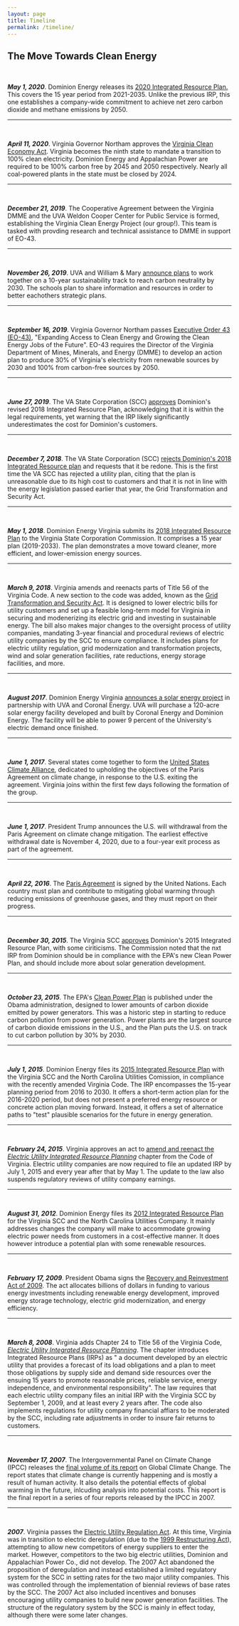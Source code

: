 ```yaml
---
layout: page
title: Timeline
permalink: /timeline/
---
```

## The Move Towards Clean Energy

<br/>


_**May 1, 2020**_. Dominion Energy releases its [2020 Integrated Resource Plan.](https://www.dominionenergy.com/library/domcom/media/about-us/making-energy/2020-va-integrated-resource-plan.pdf?modified=20200501191108) This covers the 15 year period from 2021-2035\. Unlike the previous IRP, this one establishes a company-wide commitment to achieve net zero carbon dioxide and methane emissions by 2050.

* * *
<br/>

_**April 11, 2020**_. Virginia Governor Northam approves the [Virginia Clean Economy Act](https://lis.virginia.gov/cgi-bin/legp604.exe?201+sum+HB1526). Virginia becomes the ninth state to mandate a transition to 100% clean electricity. Dominion Energy and Appalachian Power are required to be 100% carbon free by 2045 and 2050 respectively. Nearly all coal-powered plants in the state must be closed by 2024\.

* * *
<br/>

_**December 21, 2019**_. The Cooperative Agreement between the Virginia DMME and the UVA Weldon Cooper Center for Public Service is formed, establishing the Virginia Clean Energy Project (our group!). This team is tasked with provding research and technical assistance to DMME in support of EO-43\.

* * *
<br/>

_**November 26, 2019**_. UVA and William & Mary [announce plans](https://news.virginia.edu/content/uva-wm-partner-10-year-goal-achieving-carbon-neutrality) to work together on a 10-year sustainability track to reach carbon neutrality by 2030\. The schools plan to share information and resources in order to better eachothers strategic plans.

* * *
<br/>

_**September 16, 2019**_. Virginia Governor Northam passes [Executive Order 43 (EO-43)](https://www.governor.virginia.gov/media/governorvirginiagov/executive-actions/EO-43-Expanding-Access-to-Clean-Energy-and-Growing-the-Clean-Energy-Jobs-of-the-Future.pdf), "Expanding Access to Clean Energy and Growing the Clean Energy Jobs of the Future". EO-43 requires the Director of the Virginia Department of Mines, Minerals, and Energy (DMME) to develop an action plan to produce 30% of Virginia's electricity from renewable sources by 2030 and 100% from carbon-free sources by 2050.

* * *
<br/>

_**June 27, 2019**_. The VA State Corporation (SCC) [approves](https://www.scc.virginia.gov/newsreleases/release/SCC-APPROVES-DOMINION-ENERGY-VIRGINIA-REVISED-IRP;) Dominion's revised 2018 Integrated Resource Plan, acknowledging that it is within the legal requirements, yet warning that the IRP likely significantly underestimates the cost for Dominion's customers.

* * *
<br/>

_**December 7, 2018**_. The VA State Corporation (SCC) [rejects Dominion's 2018 Integrated Resource plan](https://scc.virginia.gov/docketsearch/DOCS/4d5g01!.PDF) and requests that it be redone. This is the first time the VA SCC has rejected a utility plan, citing that the plan is unreasonable due to its high cost to customers and that it is not in line with the energy legislation passed earlier that year, the Grid Transformation and Security Act.

* * *
<br/>

_**May 1, 2018**_. Dominion Energy Virginia submits its [2018 Integrated Resource Plan](https://www.dominionenergy.com/library/domcom/media/about-us/making-energy/2018-irp.pdf) to the Virginia State Corporation Commission. It comprises a 15 year plan (2019-2033). The plan demonstrates a move toward cleaner, more efficient, and lower-emission energy sources.

* * *
<br/>

_**March 9, 2018**_. Virginia amends and reenacts parts of Title 56 of the Virginia Code. A new section to the code was added, known as the [Grid Transformation and Security Act](https://lis.virginia.gov/cgi-bin/legp604.exe?181+ful+CHAP0296&181+ful+CHAP0296). It is designed to lower electric bills for utility customers and set up a feasible long-term model for Virginia in securing and modenerizing its electric grid and investing in sustainable energy. The bill also makes major changes to the oversight process of utility companies, mandating 3-year financial and procedural reviews of electric utility companies by the SCC to ensure compliance. It includes plans for electric utility regulation, grid modernization and transformation projects, wind and solar generation facilities, rate reductions, energy storage facilities, and more.

* * *
<br/>

_**August 2017**_. Dominion Energy Virginia [announces a solar energy project](https://www.eei.org/future/Pages/story.aspx?sid=94_Dominion%20Energy%20Announces%20Solar%20Energy%20Project%20With%20UVA) in partnership with UVA and Coronal Energy. UVA will purchase a 120-acre solar energy facility developed and built by Coronal Energy and Dominion Energy. The facility will be able to power 9 percent of the University's electric demand once finished.

* * *
<br/>

_**June 1, 2017**_. Several states come together to form the [United States Climate Alliance](http://www.usclimatealliance.org/), dedicated to upholding the objectives of the Paris Agreement on climate change, in response to the U.S. exiting the agreement. Virginia joins within the first few days following the formation of the group.

* * *
<br/>

_**June 1, 2017**_. President Trump announces the U.S. will withdrawal from the Paris Agreement on climate change mitigation. The earliest effective withdrawal date is November 4, 2020, due to a four-year exit process as part of the agreement.

* * *
<br/>

_**April 22, 2016**_. The [Paris Agreement](https://unfccc.int/files/meetings/paris_nov_2015/application/pdf/paris_agreement_english_.pdf) is signed by the United Nations. Each country must plan and contribute to mitigating global warming through reducing emissions of greenhouse gases, and they must report on their progress.

* * *
<br/>

_**December 30, 2015**_. The Virginia SCC [approves](https://www.transmissionhub.com/articles/2015/12/virginia-scc-wants-more-resource-planning-from-dominion-in-areas-like-nuclear-solar.html) Dominion's 2015 Integrated Resource Plan, with some ciriticisms. The Commission noted that the nxt IRP from Dominion should be in compliance with the EPA's new Clean Power Plan, and should include more about solar generation development.

* * *
<br/>

_**October 23, 2015**_. The EPA's [Clean Power Plan](https://archive.epa.gov/epa/cleanpowerplan/fact-sheet-overview-clean-power-plan.html) is published under the Obama administration, designed to lower amounts of carbon dioxide emitted by power generators. This was a historic step in starting to reduce carbon pollution from power generation. Power plants are the largest source of carbon dioxide emissions in the U.S., and the Plan puts the U.S. on track to cut carbon pollution by 30% by 2030\.

* * *
<br/>

_**July 1, 2015**_. Dominion Energy files its [2015 Integrated Resource Plan](https://www.baconsrebellion.com/archive/pdfs/2015/07/Dominion_IRP_2015.pdf) with the Virginia SCC and the North Carolina Utilities Comission, in compliance with the recently amended Virginia Code. The IRP encompasses the 15-year planning period from 2016 to 2030\. It offers a short-term action plan for the 2016-2020 period, but does not present a preferred energy resource or concrete action plan moving forward. Instead, it offers a set of alternatice paths to "test" plausible scenarios for the future in energy generation.

* * *
<br/>

_**February 24, 2015**_. Virginia approves an act to [amend and reenact the _Electric Utility Integrated Resource Planning_](https://lis.virginia.gov/cgi-bin/legp604.exe?081+ful+CHAP0476&081+ful+CHAP0476) chapter from the Code of Virginia. Electric utility companies are now required to file an updated IRP by July 1, 2015 and every year after that by May 1\. The update to the law also suspends regulatory reviews of utility company earnings.

* * *
<br/>

_**August 31, 2012**_. Dominion Energy files its [2012 Integrated Resource Plan](https://www.transmissionhub.com/wp-content/uploads/2018/12/Dominion-2012-IRP-1.pdf) for the Virginia SCC and the North Carolina Utilities Company. It mainly addresses changes the company will make to accommodate growing electric power needs from customers in a cost-effective manner. It does however introduce a potential plan with some renewable resources.

* * *
<br/>

_**February 17, 2009**_. President Obama signs the [Recovery and Reinvestment Act of 2009](https://www.congress.gov/bill/111th-congress/house-bill/1/textAmerican). The act allocates billions of dollars in funding to various energy investments including renewable energy development, improved energy storage technology, electric grid modernization, and energy efficiency.

* * *
<br/>

_**March 8, 2008**_. Virginia adds Chapter 24 to Title 56 of the Virginia Code, [_Electric Utility Integrated Resource Planning_](https://lis.virginia.gov/cgi-bin/legp604.exe?081+ful+CHAP0476&081+ful+CHAP0476). The chapter introduces Integrated Resource Plans (IRPs) as " a document developed by an electric utility that provides a forecast of its load obligations and a plan to meet those obligations by supply side and demand side resources over the ensuing 15 years to promote reasonable prices, reliable service, energy independence, and environmental responsibility". The law requires that each electric utility company files an initial IRP with the Virginia SCC by September 1, 2009, and at least every 2 years after. The code also implements regulations for utility company financial affiars to be moderated by the SCC, including rate adjustments in order to insure fair returns to customers.

* * *
<br/>

_**November 17, 2007**_. The Intergovernmental Panel on Climate Change (IPCC) releases the [final volume of its report](https://www.ipcc.ch/report/ar4/syr/) on Global Climate Change. The report states that climate change is currently happening and is mostly a result of human activity. It also details the potential effects of global warming in the future, inlcuding analysis into potential costs. This report is the final report in a series of four reports released by the IPCC in 2007\.

* * *
<br/>

_**2007**_. Virginia passes the [Electric Utility Regulation Act](https://law.lis.virginia.gov/vacodepopularnames/virginia-electric-utility-regulation-act/). At this time, Virginia was in transition to electric deregulation (due to the [1999 Restructuring Act](https://lis.virginia.gov/cgi-bin/legp604.exe?991+sum+SB1269)), attempting to allow new competitors of energy suppliers to enter the market. However, competitors to the two big electric utilities, Dominion and Appalachian Power Co., did not develop. The 2007 Act abandoned the proposition of deregulation and instead established a limited regulatory system for the SCC in setting rates for the two major utility companies. This was controlled through the implementation of biennial reviews of base rates by the SCC. The 2007 Act also included incentives and bonuses encouraging utility companies to build new power generation facilities. The structure of the regulatory system by the SCC is mainly in effect today, although there were some later changes.
